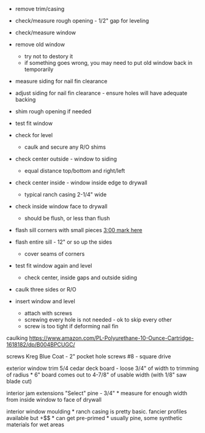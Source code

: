 * remove trim/casing

* check/measure rough opening - 1/2" gap for leveling

* check/measure window

* remove old window
    * try not to destory it
    * if something goes wrong, you may need to put old window back in temporarily

* measure siding for nail fin clearance

* adjust siding for nail fin clearance - ensure holes will have adequate backing

* shim rough opening if needed

* test fit window

* check for level
    * caulk and secure any R/O shims

* check center outside - window to siding
    * equal distance top/bottom and right/left

* check center inside - window inside edge to drywall
    * typical ranch casing 2-1/4" wide

* check inside window face to drywall
    * should be flush, or less than flush

* flash sill corners with small pieces [3:00 mark here](https://youtu.be/TWma8ESrhlY?t=179)

* flash entire sill - 12" or so up the sides
    * cover seams of corners

* test fit window again and level
    * check center, inside gaps and outside siding 

* caulk three sides or R/O

* insert window and level
    * attach with screws
    * screwing every hole is not needed - ok to skip every other
    * screw is too tight if deforming nail fin


caulking
https://www.amazon.com/PL-Polyurethane-10-Ounce-Cartridge-1618182/dp/B004BPCUGC/

screws
Kreg Blue Coat - 2" pocket hole screws #8 - square drive

exterior window trim
5/4 cedar deck board - loose 3/4" of width to trimming of radius
    * 6" board comes out to 4-7/8" of usable width (with 1/8" saw blade cut)

interior jam extensions
"Select" pine - 3/4" 
    * measure for enough width from inside window to face of drywall

interior window moulding
    * ranch casing is pretty basic. fancier profiles available but +$$
    * can get pre-primed
    * usually pine, some synthetic materials for wet areas






